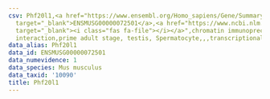 ```yaml
---
csv: Phf20l1,<a href="https://www.ensembl.org/Homo_sapiens/Gene/Summary?db=core;g=ENSMUSG00000072501"
  target="_blank">ENSMUSG00000072501</a>,<a href="https://www.ncbi.nlm.nih.gov/pubmed/25450459"
  target="_blank"><i class="fas fa-file"></i></a>",chromatin immunoprecipitation assay,direct
  interaction,prime adult stage, testis, Spermatocyte,,,transcriptional regulation,
data_alias: Phf20l1
data_id: ENSMUSG00000072501
data_numevidence: 1
data_species: Mus musculus
data_taxid: '10090'
title: Phf20l1
---
```

